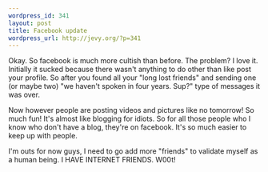 ```yaml
--- 
wordpress_id: 341
layout: post
title: Facebook update
wordpress_url: http://jevy.org/?p=341
---
```

Okay.  So facebook is much more cultish than before.  The problem?  I love it.
Initially it sucked because there wasn't anything to do other than like post your profile.  So after you found all your "long lost friends" and sending one (or maybe two) "we haven't spoken in four years.  Sup?" type of messages it was over.

Now however people are posting videos and pictures like no tomorrow!  So much fun!  It's almost like blogging for idiots.  So for all those people who I know who don't have a blog, they're on facebook.  It's so much easier to keep up with people.

I'm outs for now guys, I need to go add more "friends" to validate myself as a human being.  I HAVE INTERNET FRIENDS.  W00t!
